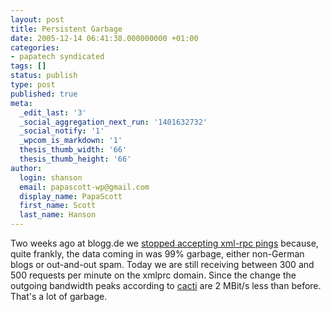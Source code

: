 ```yaml
---
layout: post
title: Persistent Garbage
date: 2005-12-14 06:41:38.000000000 +01:00
categories:
- papatech syndicated
tags: []
status: publish
type: post
published: true
meta:
  _edit_last: '3'
  _social_aggregation_next_run: '1401632732'
  _social_notify: '1'
  _wpcom_is_markdown: '1'
  thesis_thumb_width: '66'
  thesis_thumb_height: '66'
author:
  login: shanson
  email: papascott-wp@gmail.com
  display_name: PapaScott
  first_name: Scott
  last_name: Hanson
---
```

<p>Two weeks ago at blogg.de we <a href="http://blogworkorange.de/eintrag.php?id=87#kommentare" title="Kein XML-RPC mehr bei blogg.de [blogworkorange]">stopped accepting xml-rpc pings</a> because, quite frankly, the data coming in was 99% garbage, either non-German blogs or out-and-out spam. Today we are still receiving between 300 and 500 requests per minute on the xmlprc domain. Since the change the outgoing bandwidth peaks according to <a href="http://www.cacti.net/" title="Cacti: The Complete RRDTool-based Graphing Solution">cacti</a> are 2 MBit/s less than before. That's a lot of garbage.</p>
